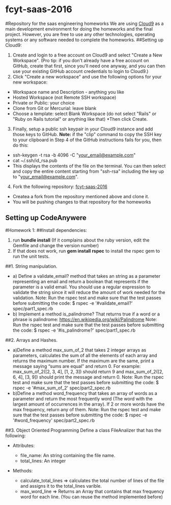# fcyt-saas-2016
#Repository for the saas engineering homeworks
We are using [Cloud9](http://c9.io/) as a main development environment for doing the homeworks and the final project.
However, you are free to use any other technologies, operating systems or any software needed to complete the homeworks.
##Setting up Cloud9:
1. Create and login to a free account on Cloud9 and select "Create a New Workspace". (Pro tip: if you don't already have a free account on GitHub, create that first, since you'll need one anyway, and you can then use your existing GitHub account credentials to login to Cloud9.)
2. Click "Create a new workspace" and use the following options for your new workspace:
  * Workspace name and Description - anything you like
  * Hosted Workspace (not Remote SSH workspace)
  * Private or Public: your choice
  * Clone from Git or Mercurial: leave blank
  * Choose a template: select Blank Workspace (do not select "Rails" or "Ruby on Rails tutorial" or anything like that)
  *Then click Create.

3. Finally, setup a public ssh keypair in your Cloud9 instance and add those keys to GitHub. 
**Note:** if the "clip" command to copy the SSH key to your clipboard in Step 4 of the GitHub instructions fails for you, then do this:
  * ssh-keygen -t rsa -b 4096 -C "your_email@example.com"
  * cat ~/.ssh/id_rsa.pub
  * This displays the contents of the file on the terminal. You can then select and copy the entire content starting from "ssh-rsa" including the key up to "your_email@example.com".

4. Fork the following repository: [fcyt-saas-2016](http://github.com/jchiavaro/fcyt-saas-2016)
  * Createa a fork from the repository mentioned above and clone it.
  * You will be pushing changes to that repository for the homeworks

## Setting up CodeAnywere

#Homework 1:
##Install dependencies:
1. run **bundle install** (If it complains about the ruby version, edit the Gemfile and change the version number)
2. If that does not work, run **gem install rspec** to install the rspec gem to run the unit tests.

##1. String manipulation.
* a) Define a validate_email? method that takes an string as a parameter representing an email and return a boolean that represents if the parameter is a valid email. You should use a regular expression to validate the string since it will reduce the amount of work needed for the validation. Note: Run the rspec test and make sure that the test passes before submitting the code: $ rspec -e '#validate_email?' spec/part1_spec.rb
* b) Implement a method is_palindrome? That returns true if a word or a phrase is palindrome: https://en.wikipedia.org/wiki/Palindrome
	Note: Run the rspec test and make sure that the test passes before 
submitting the code: $ rspec -e '#is_palindrome?' spec/part1_spec.rb

##2. Arrays and Hashes.
* a)Define a method max_sum_of_2 that takes 2 integer arrays as parameters, calculates the sum of all the elements of each array and returns the maximum number. If the maximum are the same, print a message saying “sums are equal” and return 0. For example: max_sum_of_2([2, 3, 4], [1, 2, 3]) should return 9 and max_sum_of_2([2, 6, 4], [3, 9]) should print the message and return 0.
Note: Run the rspec test and make sure that the test passes before 
submitting the code: $ rspec -e '#max_sum_of_2' spec/part2_spec.rb
* b)Define a method word_frequency that takes an array of words as a parameter and return the most frequently word (The word with the largest amount of occurrences in the array). If 2 or more words have the max frequency, return any of them.
Note: Run the rspec test and make sure that the test passes before 
submitting the code: $ rspec -e '#word_frequency' spec/part2_spec.rb

##3. Object Oriented Programming
Define a class FileAnalizer that has the following: 
* Attributes:
  * file_name: An string containing the file name.
  * total_lines: An integer

* Methods: 
  * calculate_total_lines => calculates the total number of lines of the file and assigns it to the total_lines varible.
  * max_word_line => Returns an Array that contains that max frequency word for each line. (You can reuse the method implemented before)
